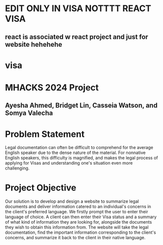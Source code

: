 # EDIT ONLY IN VISA NOTTTT REACT VISA 
## react is associated w react project and just for website hehehehe
# visa
# MHACKS 2024 Project
## Ayesha Ahmed, Bridget Lin, Casseia Watson, and Somya Valecha
# Problem Statement
Legal documentation can often be difficult to comprehend for the average English speaker due to the dense nature of the material. For nonnative English speakers, this difficulty is magnified, and makes the legal process of applying for Visas and understanding one's situation even more challenging.
# Project Objective
Our solution is to develop and design a website to summarize legal documents and deliver information catered to an individual's concerns in the client's preferred language. We firstly prompt the user to enter their language of choice. A client can then enter their Visa status and a summary of what kind of information they are looking for, alongside the documents they wish to obtain this information from. The website will take the legal documentation, find the important information corresponding to the client's concerns, and summarize it back to the client in their native language.
